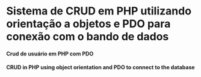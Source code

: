 # Sistema de CRUD em PHP utilizando orientação a objetos e PDO para conexão com o bando de dados

#### Crud de usuário em PHP com PDO

#### CRUD in PHP using object orientation and PDO to connect to the database
